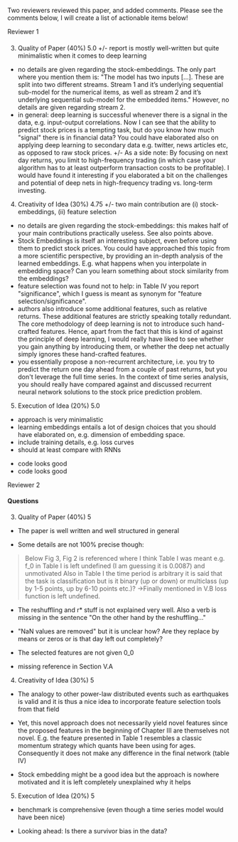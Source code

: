 Two reviewers reviewed this paper, and added comments.
Please see the comments below, I will create a list of actionable items below!

Reviewer 1

#### 
3. Quality of Paper (40%)
5.0
+/- report is mostly well-written but quite minimalistic when it comes to deep learning
- no details are given regarding the stock-embeddings. The only part where you mention them is: "The model has two inputs [...]. These are split into two different streams. Stream 1 and it’s underlying sequential sub-model for the numerical items, as well as stream 2 and it’s underlying sequential sub-model for the embedded items." However, no details are given regarding stream 2.
- in general: deep learning is successful whenever there is a signal in the data, e.g. input-output correlations. Now I can see that the ability to predict stock prices is a tempting task, but do you know how much "signal" there is in financial data? You could have elaborated also on applying deep learning to secondary data e.g. twitter, news articles etc, as opposed to raw stock prices. 
+/- As a side note: By focusing on next day returns, you limit to high-frequency trading (in which case your algorithm has to at least outperform transaction costs to be profitable). I would have found it interesting if you elaborated a bit on the challenges and potential of deep nets in high-frequency trading vs. long-term investing.
4. Creativity of Idea (30%)
4.75
+/- two main contribution are (i) stock-embeddings, (ii) feature selection
- no details are given regarding the stock-embeddings: this makes half of your main contributions practically useless. See also points above.
- Stock Embeddings is itself an interesting subject, even before using them to predict stock prices. You could have approached this topic from a more scientific perspective, by providing an in-depth analysis of the learned embeddings. E.g. what happens when you interpolate in embedding space? Can you learn something about stock similarity from the embeddings?
- feature selection was found not to help: in Table IV you report "significance", which I guess is meant as synonym for "feature selection/significance".
- authors also introduce some additional features, such as relative returns. These additional features are strictly speaking totally redundant. The core methodology of deep learning is not to introduce such hand-crafted features. Hence, apart from the fact that this is kind of against the principle of deep learning, I would really have liked to see whether you gain anything by introducing them, or whether the deep net actually simply ignores these hand-crafted features.
- you essentially propose a non-recurrent architecture, i.e. you try to predict the return one day ahead from a couple of past returns, but you don't leverage the full time series. In the context of time series analysis, you should really have compared against and discussed recurrent neural network solutions to the stock price prediction problem.
5. Execution of Idea (20%)
5.0
- approach is very minimalistic
- learning embeddings entails a lot of design choices that you should have elaborated on, e.g. dimension of embedding space.
- include training details, e.g. loss curves
- should at least compare with RNNs
+ code looks good
+ code looks good


Reviewer 2

#### Questions
3. Quality of Paper (40%)
5
+ The paper is well written and well structured in general

- Some details are not 100% precise though:
> Below Fig 3, Fig 2 is referenced where I think Table I was meant
> e.g. f_0 in Table I is left undefined (I am guessing it is 0.0087) and unmotivated
> Also in Table I the time period is arbitrary
> it is said that the task is classification but is it binary (up or down) or multiclass (up by 1-5 points, up by 6-10 points etc.)? ->Finally mentioned in V.B
> loss function is left undefined.
- The reshuffling and r* stuff is not explained very well. Also a verb is missing in the sentence "On the other hand by the reshuffling..."
- "NaN values are removed" but it is unclear how? Are they replace by means or zeros or is that day left out completely?

- The selected features are not given 0_0
- missing reference in Section V.A 
4. Creativity of Idea (30%)
5
+ The analogy to other power-law distributed events such as earthquakes is valid and it is thus a nice idea to incorporate feature selection tools from that field

- Yet, this novel approach does not necessarily yield novel features since the proposed features in the beginning of Chapter III are themselves not novel. E.g. the feature presented in Table 1 resembles a classic momentum strategy which quants have been using for ages. Consequently it does not make any difference in the final network (table IV)

- Stock embedding might be a good idea but the approach is nowhere motivated and it is left completely unexplained why it helps

5. Execution of Idea (20%)
5
+ benchmark is comprehensive (even though a time series model would have been nice)
- Looking ahead: Is there a survivor bias in the data?